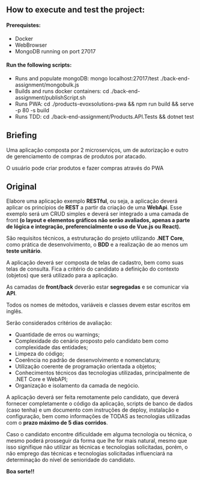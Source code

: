 ## How to execute and test the project:
#### Prerequistes:
- Docker
- WebBrowser
- MongoDB running on port 27017
#### Run the following scripts:
- Runs and populate mongoDB: mongo localhost:27017/test ./back-end-assignment/mongobulk.js
- Builds and runs docker containers: cd ./back-end-assignment/publishScript.sh
- Runs PWA: cd ./products-evoxsolutions-pwa && npm run build && serve -p 80 -s build
- Runs TDD: cd ./back-end-assignment/Products.API.Tests && dotnet test

## Briefing
Uma aplicação composta por 2 microserviços, um de autorização e outro de gerenciamento de compras de produtos por atacado.

O usuário pode criar produtos e fazer compras através do PWA
## Original
Elabore uma aplicação exemplo **RESTful**, ou seja, a aplicação deverá aplicar os princípios de **REST** a partir da criação de uma **WebApi**. Esse exemplo será um CRUD simples e deverá ser integrado a uma camada de front **(o layout e elementos gráficos não serão avaliados, apenas a parte de lógica e integração, preferencialmente o uso de Vue.js ou React).** 
 
São requisitos técnicos, a estruturação do projeto utilizando **.NET Core**, como prática de desenvolvimento, o **BDD** e a realização de ao menos um **teste unitário**. 
 
A aplicação deverá ser composta de telas de cadastro, bem como suas telas de consulta. Fica a critério do candidato a definição do contexto (objetos) que será utilizado para a aplicação. 
 
As camadas de **front/back** deverão estar **segregadas** e se comunicar via **API**. 
 
Todos os nomes de métodos, variáveis e classes devem estar escritos em inglês. 
 
Serão considerados critérios de avaliação: 
- Quantidade de erros ou warnings;
- Complexidade do cenário proposto pelo candidato bem como complexidade das entidades; 
- Limpeza do código;
- Coerência no padrão de desenvolvimento e nomenclatura; 
- Utilização coerente de programação orientada a objetos; 
- Conhecimentos técnicos das tecnologias utilizadas, principalmente de .NET Core e WebAPI; 
 - Organização e isolamento da camada de negócio. 
 
A aplicação deverá ser feita remotamente pelo candidato, que deverá fornecer completamente o código da aplicação, scripts de banco de dados (caso tenha) e um documento com instruções de deploy, instalação e configuração, bem como informações de TODAS as tecnologias utilizadas com o **prazo máximo de 5 dias corridos**.
 
Caso o candidato encontre dificuldade em alguma tecnologia ou técnica, o mesmo poderá prosseguir da forma que lhe for mais natural, mesmo que isso signifique não utilizar as técnicas e tecnologias solicitadas, porém, o não emprego das técnicas e tecnologias solicitadas influenciará na determinação do nível de senioridade do candidato. 


**Boa sorte!!**
